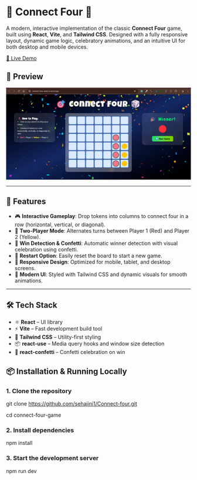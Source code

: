 # 🎯 Connect Four 🎲

A modern, interactive implementation of the classic **Connect Four** game, built using **React**, **Vite**, and **Tailwind CSS**. Designed with a fully responsive layout, dynamic game logic, celebratory animations, and an intuitive UI for both desktop and mobile devices.

[🔗 Live Demo](https://connect-four-weld-xi.vercel.app/)

## 📸 Preview

![Connect Four Game Screenshot](./src/assets/screenshot.png) 

---

## 🚀 Features

- 🎮 **Interactive Gameplay**: Drop tokens into columns to connect four in a row (horizontal, vertical, or diagonal).
- 👥 **Two-Player Mode**: Alternates turns between Player 1 (Red) and Player 2 (Yellow).
- 🎉 **Win Detection & Confetti**: Automatic winner detection with visual celebration using confetti.
- 🔄 **Restart Option**: Easily reset the board to start a new game.
- 📱 **Responsive Design**: Optimized for mobile, tablet, and desktop screens.
- 🌈 **Modern UI**: Styled with Tailwind CSS and dynamic visuals for smooth animations.

---

## 🛠️ Tech Stack

- ⚛️ **React** – UI library
- ⚡ **Vite** – Fast development build tool
- 🎨 **Tailwind CSS** – Utility-first styling
- 📦 **react-use** – Media query hooks and window size detection
- 🎊 **react-confetti** – Confetti celebration on win

## 📦 Installation & Running Locally

### 1. Clone the repository
git clone https://github.com/sehajini1/Connect-four.git

cd connect-four-game

### 2. Install dependencies
npm install

### 3. Start the development server
npm run dev



